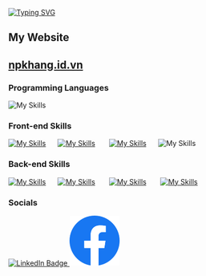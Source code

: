 <!-- <img src="https://github.com/JavaKhangNguyen/README-Assets/blob/46be7ba08d962aac7951698a2bf7abd3198b08e4/DigiEx_Remixed.png" width="150">  -->

[![Typing SVG](https://readme-typing-svg.herokuapp.com?font=JetBrains+Mono&weight=600&size=24&pause=1000&color=07C2F7&center=true&vCenter=true&width=600&lines=Hi!+My+name+is+Nguyen+Phuc+Khang;I+am+a+Software+Developer+from+HCMC%2C+VN)](https://git.io/typing-svg)

## My Website

<h2><a href=https://npkhang.id.vn/ target=""_blank">npkhang.id.vn</a></h2>

### Programming Languages
![My Skills](https://skillicons.dev/icons?i=js,ts,py,java)

### Front-end Skills

[![My Skills](https://skillicons.dev/icons?i=html,css)](https://skillicons.dev) &nbsp;&nbsp;&nbsp;&nbsp;&nbsp;[![My Skills](https://skillicons.dev/icons?i=react,next)](https://skillicons.dev) &nbsp;&nbsp;&nbsp;&nbsp;&nbsp; [![My Skills](https://skillicons.dev/icons?i=tailwind,materialui,figma)](https://skillicons.dev) &nbsp;&nbsp;&nbsp;&nbsp;&nbsp;![My Skills](https://skillicons.dev/icons?i=github,git)
<br/>

### Back-end Skills

[![My Skills](https://skillicons.dev/icons?i=vite,vitest)](https://skillicons.dev) &nbsp;&nbsp;&nbsp;&nbsp;&nbsp;[![My Skills](https://skillicons.dev/icons?i=ubuntu,nginx)](https://skillicons.dev) &nbsp;&nbsp;&nbsp;&nbsp;&nbsp; [![My Skills](https://skillicons.dev/icons?i=fastapi,mysql)](https://skillicons.dev) &nbsp;&nbsp;&nbsp;&nbsp;&nbsp; [![My Skills](https://skillicons.dev/icons?i=vercel,postman)](https://skillicons.dev) &nbsp;&nbsp;&nbsp;&nbsp;&nbsp; 
<br/>

### Socials

<div id="badges">
  <a href="https://www.linkedin.com/in/ngpkhang/">
    <img src="https://ziadoua.github.io/m3-Markdown-Badges/badges/LinkedIn/linkedin1.svg" alt="LinkedIn Badge"/>
  </a>
  <a href="https://www.facebook.com/JavaKhangNguyen/">
    <img src="https://github.com/JavaKhangNguyen/markdown-badges/blob/25be1ccdc355fce5ac06e88455de7c11e7399755/facebook1.svg" alt="Facebook Badge"/>
  </a>
</div>
